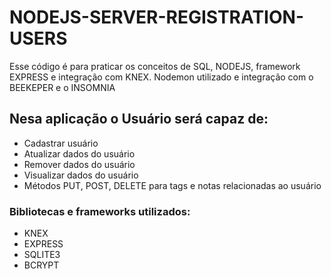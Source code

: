 # NODEJS-SERVER-REGISTRATION-USERS
Esse código é para praticar os conceitos de SQL, NODEJS, framework EXPRESS e integração com KNEX. Nodemon utilizado e integração com o BEEKEPER e o INSOMNIA

## Nesa aplicação o Usuário será capaz de: 
- Cadastrar usuário 
- Atualizar dados do usuário 
- Remover dados do usuário 
- Visualizar dados do usuário 
- Métodos PUT, POST, DELETE para tags e notas relacionadas ao usuário  

### Bibliotecas e frameworks utilizados: 
- KNEX
- EXPRESS
- SQLITE3
- BCRYPT